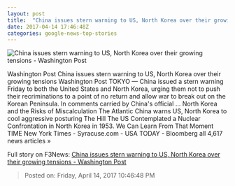 ```yaml
---
layout: post
title:  "China issues stern warning to US, North Korea over their growing tensions - Washington Post"
date: 2017-04-14 17:46:48Z
categories: google-news-top-stories
---
```


![China issues stern warning to US, North Korea over their growing tensions - Washington Post](https://img.washingtonpost.com/rf/image_1484w/2010-2019/WashingtonPost/2017/04/14/Foreign/Images/2017-04-14T071715Z_1775069377_RC1D04AC15E0_RTRMADP_3_NORTHKOREA-USA.jpg)

Washington Post China issues stern warning to US, North Korea over their growing tensions Washington Post TOKYO — China issued a stern warning Friday to both the United States and North Korea, urging them not to push their recriminations to a point of no return and allow war to break out on the Korean Peninsula. In comments carried by China's official ... North Korea and the Risks of Miscalculation The Atlantic China warns US, North Korea to cool aggressive posturing The Hill The US Contemplated a Nuclear Confrontation in North Korea in 1953. We Can Learn From That Moment TIME New York Times - Syracuse.com - USA TODAY - Bloomberg all 4,617 news articles »


Full story on F3News: [China issues stern warning to US, North Korea over their growing tensions - Washington Post](http://www.f3nws.com/n/AracY)

> Posted on: Friday, April 14, 2017 10:46:48 PM
